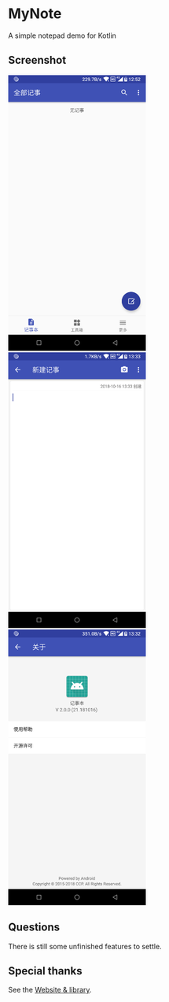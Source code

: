 # MyNote
A simple notepad demo for Kotlin

## Screenshot
<img alt="HomeActivity" src="https://raw.githubusercontent.com/SaskeDroid/MyNote/master/screenshot/HomeActivity.png" width="280"> <img alt="NoteActivity" src="https://raw.githubusercontent.com/SaskeDroid/MyNote/master/screenshot/NoteActivity.png" width="280"> <img alt="AboutActivity" src="https://raw.githubusercontent.com/SaskeDroid/MyNote/master/screenshot/AboutActivity.png" width="280">

## Questions
There is still some unfinished features to settle.

## Special thanks
See the [Website & library](https://github.com/SaskeDroid/MyNote/blob/master/app/src/main/res/xml/preference_license.xml).